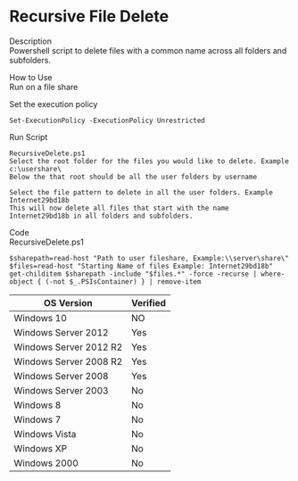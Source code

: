 # Recursive File Delete

Description <br>
Powershell script to delete files with a common name across all folders and subfolders.<br>

How to Use<br>
Run on a file share<br>

Set the execution policy<br>
```
Set-ExecutionPolicy -ExecutionPolicy Unrestricted
```
Run Script<br>
```
RecursiveDelete.ps1
Select the root folder for the files you would like to delete. Example c:\usershare\
Below the that root should be all the user folders by username

Select the file pattern to delete in all the user folders. Example Internet29bd18b
This will now delete all files that start with the name Internet29bd18b in all folders and subfolders.

```

Code <br>
RecursiveDelete.ps1<br>
````
$sharepath=read-host "Path to user fileshare, Example:\\server\share\"
$files=read-host "Starting Name of files Example: Internet29bd18b"
get-childitem $sharepath -include "$files.*" -force -recurse | where-object { (-not $_.PSIsContainer) } | remove-item

````



| OS Version  | Verified |
| ------------- | ------------- |
|Windows 10 | NO |
|Windows Server 2012 | Yes |
|Windows Server 2012 R2 | Yes |
|Windows Server 2008 R2 | Yes |
|Windows Server 2008 | Yes |
|Windows Server 2003 | No |
|Windows 8 | No |
|Windows 7 | No |
|Windows Vista | No |
|Windows XP | No |
|Windows 2000 | No |

